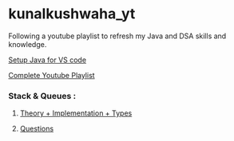 # kunalkushwaha_yt

Following a youtube playlist to refresh my Java and DSA skills and knowledge.

[Setup Java for VS code](https://www.youtube.com/watch?v=-0X0BHLE0Dg&ab_channel=CodingWallahSir)

[Complete Youtube Playlist](https://www.youtube.com/watch?v=rZ41y93P2Qo&list=PL9gnSGHSqcnr_DxHsP7AW9ftq0AtAyYqJ&ab_channel=KunalKushwaha)

### Stack & Queues :

1. [Theory + Implementation + Types](https://www.youtube.com/watch?v=rHQI4mrJ3cg&list=PL9gnSGHSqcnr_DxHsP7AW9ftq0AtAyYqJ&index=47&ab_channel=KunalKushwaha)

1. [Questions](https://www.youtube.com/watch?v=S9LUYztYLu4&list=PL9gnSGHSqcnr_DxHsP7AW9ftq0AtAyYqJ&index=47&pp=iAQB)
